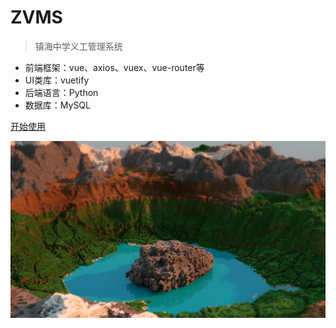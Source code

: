 # ZVMS

> 镇海中学义工管理系统

* 前端框架：vue、axios、vuex、vue-router等
* UI类库：vuetify
* 后端语言：Python
* 数据库：MySQL

[开始使用](#quick-start)

![](bg.jpg)